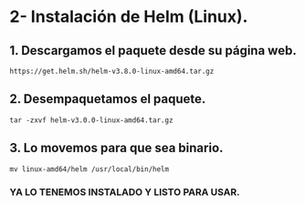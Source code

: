# 2- Instalación de Helm (Linux).

## 1. Descargamos el paquete desde su página web.
``` https://get.helm.sh/helm-v3.8.0-linux-amd64.tar.gz ```

## 2. Desempaquetamos el paquete.
``` tar -zxvf helm-v3.0.0-linux-amd64.tar.gz ```

## 3. Lo movemos para que sea binario.
``` mv linux-amd64/helm /usr/local/bin/helm ```

### YA LO TENEMOS INSTALADO Y LISTO PARA USAR.
